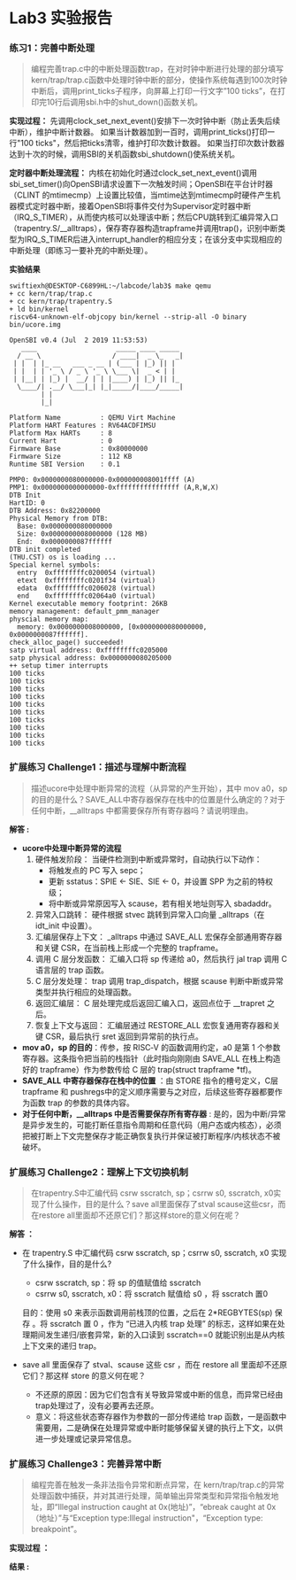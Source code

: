# Lab3 实验报告

### 练习1：完善中断处理

> 编程完善trap.c中的中断处理函数trap，在对时钟中断进行处理的部分填写kern/trap/trap.c函数中处理时钟中断的部分，使操作系统每遇到100次时钟中断后，调用print_ticks子程序，向屏幕上打印一行文字”100 ticks”，在打印完10行后调用sbi.h中的shut_down()函数关机。

**实现过程：** 先调用clock_set_next_event()安排下一次时钟中断（防止丢失后续中断），维护中断计数器。 如果当计数器加到一百时，调用print_ticks()打印一行"100 ticks"，然后把ticks清零，维护打印次数计数器。 如果当打印次数计数器达到十次的时候，调用SBI的关机函数sbi_shutdown()使系统关机。

**定时器中断处理流程：** 内核在初始化时通过clock_set_next_event()调用sbi_set_timer()向OpenSBI请求设置下一次触发时间；OpenSBI在平台计时器（CLINT 的mtimecmp）上设置比较值，当mtime达到mtimecmp时硬件产生机器模式定时器中断，接着OpenSBI将事件交付为Supervisor定时器中断（IRQ_S_TIMER），从而使内核可以处理该中断；然后CPU跳转到汇编异常入口（trapentry.S/__alltraps），保存寄存器构造trapframe并调用trap()，识别中断类型为IRQ_S_TIMER后进入interrupt_handler的相应分支；在该分支中实现相应的中断处理（即练习一要补充的中断处理）。

**实验结果**

```
swiftiexh@DESKTOP-C6899HL:~/labcode/lab3$ make qemu
+ cc kern/trap/trap.c
+ cc kern/trap/trapentry.S
+ ld bin/kernel
riscv64-unknown-elf-objcopy bin/kernel --strip-all -O binary bin/ucore.img

OpenSBI v0.4 (Jul  2 2019 11:53:53)
   ____                    _____ ____ _____
  / __ \                  / ____|  _ \_   _|
 | |  | |_ __   ___ _ __ | (___ | |_) || |
 | |  | | '_ \ / _ \ '_ \ \___ \|  _ < | |
 | |__| | |_) |  __/ | | |____) | |_) || |_
  \____/| .__/ \___|_| |_|_____/|____/_____|
        | |
        |_|

Platform Name          : QEMU Virt Machine
Platform HART Features : RV64ACDFIMSU
Platform Max HARTs     : 8
Current Hart           : 0
Firmware Base          : 0x80000000
Firmware Size          : 112 KB
Runtime SBI Version    : 0.1

PMP0: 0x0000000080000000-0x000000008001ffff (A)
PMP1: 0x0000000000000000-0xffffffffffffffff (A,R,W,X)
DTB Init
HartID: 0
DTB Address: 0x82200000
Physical Memory from DTB:
  Base: 0x0000000080000000
  Size: 0x0000000008000000 (128 MB)
  End:  0x0000000087ffffff
DTB init completed
(THU.CST) os is loading ...
Special kernel symbols:
  entry  0xffffffffc0200054 (virtual)
  etext  0xffffffffc0201f34 (virtual)
  edata  0xffffffffc0206028 (virtual)
  end    0xffffffffc02064a0 (virtual)
Kernel executable memory footprint: 26KB
memory management: default_pmm_manager
physcial memory map:
  memory: 0x0000000008000000, [0x0000000080000000, 0x0000000087ffffff].
check_alloc_page() succeeded!
satp virtual address: 0xffffffffc0205000
satp physical address: 0x0000000080205000
++ setup timer interrupts
100 ticks
100 ticks
100 ticks
100 ticks
100 ticks
100 ticks
100 ticks
100 ticks
100 ticks
100 ticks
```

### 扩展练习 Challenge1：描述与理解中断流程

> 描述ucore中处理中断异常的流程（从异常的产生开始），其中 mov a0，sp的目的是什么？SAVE_ALL中寄存器保存在栈中的位置是什么确定的？对于任何中断，__alltraps 中都需要保存所有寄存器吗？请说明理由。

**解答 :**

- **ucore中处理中断异常的流程**
  1. 硬件触发阶段：
      当硬件检测到中断或异常时，自动执行以下动作：
     - 将触发点的 PC 写入 sepc；
     - 更新 sstatus：SPIE ← SIE、SIE ← 0，并设置 SPP 为之前的特权级；
     - 将中断或异常原因写入 scause，若有相关地址则写入 sbadaddr。
  2. 异常入口跳转：
      硬件根据 stvec 跳转到异常入口向量 _alltraps（在 idt_init 中设置）。
  3. 汇编层保存上下文：
      _alltraps 中通过 SAVE_ALL 宏保存全部通用寄存器和关键 CSR，在当前栈上形成一个完整的 trapframe。
  4. 调用 C 层分发函数：
      汇编入口将 sp 传递给 a0，然后执行 jal trap 调用 C 语言层的 trap 函数。
  5. C 层分发处理：
      trap 调用 trap_dispatch，根据 scause 判断中断或异常类型并执行相应的处理函数。
  6. 返回汇编层：
      C 层处理完成后返回汇编入口，返回点位于 __trapret 之后。
  7. 恢复上下文与返回：
      汇编层通过 RESTORE_ALL 宏恢复通用寄存器和关键 CSR，最后执行 sret 返回到异常前的执行点。
- **mov a0，sp  的目的**：传参，按 RISC‑V 的函数调用约定，a0 是第 1 个参数寄存器。这条指令把当前的栈指针（此时指向刚刚由 SAVE_ALL 在栈上构造好的 trapframe）作为参数传给 C 层的 trap(struct trapframe *tf)。
- **SAVE_ALL 中寄存器保存在栈中的位置** ：由 STORE 指令的槽号定义，C层 trapframe 和 pushregs中的定义顺序需要与之对应，后续这些寄存器都要作为函数 trap 的参数的具体内容。
- **对于任何中断，__alltraps 中是否需要保存所有寄存器** : 是的，因为中断/异常是异步发生的，可能打断任意指令周期和任意代码（用户态或内核态），必须把被打断上下文完整保存才能正确恢复执行并保证被打断程序/内核状态不被破坏。

### 扩展练习 Challenge2：理解上下文切换机制

> 在trapentry.S中汇编代码 csrw sscratch, sp；csrrw s0, sscratch, x0实现了什么操作，目的是什么？save all里面保存了stval scause这些csr，而在restore all里面却不还原它们？那这样store的意义何在呢？

**解答 ：**

- 在 trapentry.S 中汇编代码 csrw sscratch, sp；csrrw s0, sscratch, x0 实现了什么操作，目的是什么?

  - csrw sscratch, sp：将 sp 的值赋值给 sscratch
  - csrrw s0, sscratch, x0：将 sscratch 赋值给 s0 ，将 sscratch 置0

  目的：使用  s0  来表示函数调用前栈顶的位置，之后在 2*REGBYTES(sp) 保存 。将 sscratch 置 0 ，作为 “已进入内核 trap 处理” 的标志，这样如果在处理期间发生递归/嵌套异常，新的入口读到 sscratch==0 就能识别出是从内核上下文来的递归 trap。

- save all 里面保存了 stval、scause 这些 csr ，而在 restore all 里面却不还原它们？那这样 store 的意义何在呢？

  - 不还原的原因：因为它们包含有关导致异常或中断的信息，而异常已经由 trap处理过了，没有必要再去还原。
  - 意义：将这些状态寄存器作为参数的一部分传递给 trap 函数，一是函数中需要用，二是确保在处理异常或中断时能够保留关键的执行上下文，以供进一步处理或记录异常信息。

### 扩展练习 Challenge3：完善异常中断

> 编程完善在触发一条非法指令异常和断点异常，在 kern/trap/trap.c的异常处理函数中捕获，并对其进行处理，简单输出异常类型和异常指令触发地址，即“Illegal instruction caught at 0x(地址)”，“ebreak caught at 0x（地址）”与“Exception type:Illegal instruction"，“Exception type: breakpoint”。

**实现过程 ：**

**结果 :**








